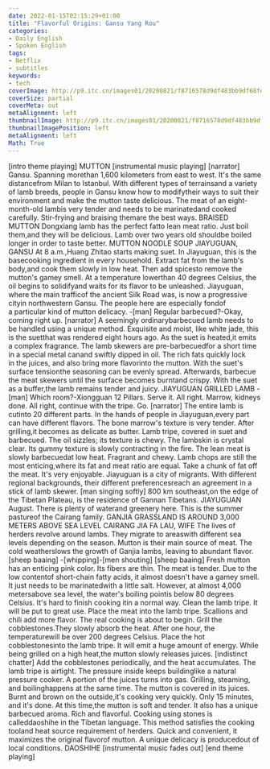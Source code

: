 ```yaml
---
date: 2022-01-15T02:15:29+01:00
title: "Flavorful Origins: Gansu Yang Rou"
categories:
- Daily English
- Spoken English
tags:
- Netflix
- subtitles
keywords:
- tech
coverImage: http://p9.itc.cn/images01/20200821/f8716578d9df483bb9df68fd39a5545d.jpeg
coverSize: partial
coverMeta: out
metaAlignment: left
thumbnailImage: http://p9.itc.cn/images01/20200821/f8716578d9df483bb9df68fd39a5545d.jpeg
thumbnailImagePosition: left
metaAlignment: left
Math: True
---
```


<!--more-->
[intro theme playing]
MUTTON
[instrumental music playing]
[narrator] Gansu. Spanning morethan 1,600 kilometers from east to west.
It's the same distancefrom Milan to Istanbul.
With different types of terrainsand a variety of lamb breeds,
people in Gansu know how to modifytheir ways to suit their environment
and make the mutton taste delicious.
The meat of an eight-month-old lambis very tender
and needs to be marinatedand cooked carefully.
Stir-frying and braising themare the best ways.
BRAISED MUTTON
Dongxiang lamb has the perfect fatto lean meat ratio.
Just boil them,and they will be delicious.
Lamb over two years old shouldbe boiled longer in order to taste better.
MUTTON NOODLE SOUP
JIAYUGUAN, GANSU
At 8 a.m.,Huang Zhitao starts making suet.
In Jiayuguan, this is the basecooking ingredient in every household.
Extract fat from the lamb's body,and cook them slowly in low heat.
Then add spicesto remove the mutton's gamey smell.
At a temperature lowerthan 40 degrees Celsius,
the oil begins to solidifyand waits for its flavor to be unleashed.
Jiayuguan, where the main trafficof the ancient Silk Road was,
is now a progressive cityin northwestern Gansu.
The people here are especially fondof a particular kind of mutton delicacy.
-[man] Regular barbecued?-Okay, coming right up.
[narrator] A seemingly ordinarybarbecued lamb
needs to be handled using a unique method.
Exquisite and moist, like white jade,
this is the suetthat was rendered eight hours ago.
As the suet is heated,it emits a complex fragrance.
The lamb skewers are pre-barbecuedfor a short time
in a special metal canand swiftly dipped in oil.
The rich fats quickly lock in the juices,
and also bring more flavorinto the mutton.
With the suet's surface tensionthe seasoning can be evenly spread.
Afterwards, barbecue the meat skewers
until the surface becomes burntand crispy.
With the suet as a buffer,the lamb remains tender and juicy.
JIAYUGUAN GRILLED LAMB
-[man] Which room?-Xiongguan 12 Pillars. Serve it.
All right. Marrow, kidneys done.
All right, continue with the tripe. Go.
[narrator] The entire lamb is cutinto  20 different parts.
In the hands of people in Jiayuguan,every part can have different flavors.
The bone marrow's texture is very tender.
After grilling,it becomes as delicate as butter.
Lamb tripe, covered in suet and barbecued.
The oil sizzles; its texture is chewy.
The lambskin is crystal clear.
Its gummy texture is slowly contracting in the fire.
The lean meat is slowly barbecuedat low heat. Fragrant and chewy.
Lamb chops are still the most enticing,where its fat and meat ratio are equal.
Take a chunk of fat off the meat.
It's very enjoyable.
Jiayuguan is a city of migrants.
With different regional backgrounds,
their different preferencesreach an agreement
in a stick of lamb skewer.
[man singing softly]
800 km southeast,on the edge of the Tibetan Plateau,
is the residence of Gannan Tibetans.
JIAYUGUAN
August.
There is plenty of waterand greenery here.
This is the summer pastureof the Cairang family.
GANJIA GRASSLAND IS AROUND 3,000 METERS ABOVE SEA LEVEL
CAIRANG JIA
FA LAU, WIFE
The lives of herders revolve around lambs.
They migrate to areaswith different sea levels
depending on the season.
Mutton is their main source of meat.
The cold weatherslows the growth of Ganjia lambs,
leaving to abundant flavor.
[sheep baaing]
-[whipping]-[men shouting]
[sheep baaing]
Fresh mutton has an enticing pink color.
Its fibers are thin.
The meat is tender.
Due to the low contentof short-chain fatty acids,
it almost doesn't have a gamey smell.
It just needs to be marinatedwith a little salt.
However, at almost 4,000 metersabove sea level,
the water's boiling pointis below 80 degrees Celsius.
It's hard to finish cooking itin a normal way.
Clean the lamb tripe.
It will be put to great use.
Place the meat into the lamb tripe.
Scallions and chili add more flavor.
The real cooking is about to begin.
Grill the cobblestones.They slowly absorb the heat.
After one hour, the temperaturewill be over 200 degrees Celsius.
Place the hot cobblestonesinto the lamb tripe.
It will emit a huge amount of energy.
While being grilled on a high heat,the mutton slowly releases juices.
[indistinct chatter]
Add the cobblestones periodically,
and the heat accumulates.
The lamb tripe is airtight.
The pressure inside keeps buildinglike a natural pressure cooker.
A portion of the juices turns into gas.
Grilling, steaming, and boilinghappens at the same time.
The mutton is covered in its juices.
Burnt and brown on the outside,it's cooking very quickly.
Only 15 minutes, and it's done.
At this time,the mutton is soft and tender.
It also has a unique barbecued aroma.
Rich and flavorful.
Cooking using stones is calleddaoshihe in the Tibetan language.
This method satisfies the cooking tooland heat source requirement of herders.
Quick and convenient,
it maximizes the original flavorof mutton.
A unique delicacy is producedout of local conditions.
DAOSHIHE
[instrumental music fades out]
[end theme playing]
